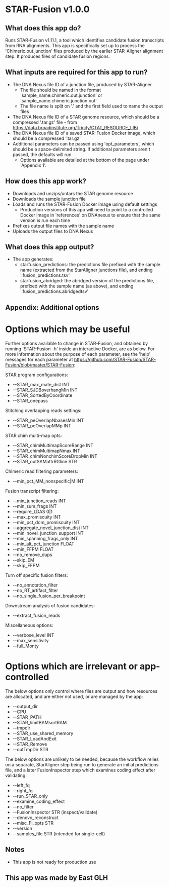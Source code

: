 # STAR-Fusion v1.0.0

## What does this app do?
Runs STAR-Fusion v1.11.1, a tool which identifies candidate fusion transcripts from RNA alignments. This app is specifically set up to process the 'Chimeric.out.junction' files produced by the earlier STAR-Aligner alignment step. It produces files of candidate fusion regions.

## What inputs are required for this app to run?
* The DNA Nexus file ID of a junction file, produced by STAR-Aligner
    * The file should be named in the format 'sample_name.chimeric.out.junction' or 'sample_name.chimeric.junction.out'
    * The file name is split on '.' and the first field used to name the output files
* The DNA Nexus file ID of a STAR genome resource, which should be a compressed '.tar.gz' file - from https://data.broadinstitute.org/Trinity/CTAT_RESOURCE_LIB/
* The DNA Nexus file ID of a saved STAR-Fusion Docker image, which should be a compressed '.tar.gz'
* Additional parameters can be passed using 'opt_parameters', which should be a space-delimited string. If additional parameters aren't passed, the defaults will run. 
    * Options available are detailed at the bottom of the page under 'Appendix 1'.

## How does this app work?
* Downloads and unzips/untars the STAR genome resource
* Downloads the sample junction file
* Loads and runs the STAR-Fusion Docker image using default settings
    * Production versions of this app will need to point to a controlled Docker image in 'references' on DNAnexus to ensure that the same version is run each time
* Prefixes output file names with the sample name
* Uploads the output files to DNA Nexus

## What does this app output?
* The app generates:
    * starfusion_predictions: the predictions file prefixed with the sample name (extracted from the StarAligner junctions file), and ending '.fusion_predictions.tsv'
    * starfusion_abridged: the abridged version of the predictions file, prefixed with the sample name (as above),
    and ending '.fusion_predictions.abridgedtsv'

## Appendix: Additional options 
# Options which may be useful
Further options available to change in STAR-Fusion, and obtained by running 'STAR-Fusion -h' inside an interactive Docker, are as below. For more information about the purpose of each parameter, see the 'help' messages for each parameter at https://github.com/STAR-Fusion/STAR-Fusion/blob/master/STAR-Fusion:

STAR program configurations:
* --STAR_max_mate_dist INT
* --STAR_SJDBoverhangMin INT
* --STAR_SortedByCoordinate
* --STAR_onepass

Stitching overlapping reads settings:
* --STAR_peOverlapNbasesMin INT    
* --STAR_peOverlapMMp INT

STAR chim multi-map opts:
* --STAR_chimMultimapScoreRange INT
* --STAR_chimMultimapNmax INT
* --STAR_chimNonchimScoreDropMin INT
* --STAR_outSAMattrRGline STR

Chimeric read filtering parameters:
* --min_pct_MM_nonspecific|M INT

Fusion transcript filtering:
* --min_junction_reads INT
* --min_sum_frags INT
* --require_LDAS 0|1
* --max_promiscuity INT
* --min_pct_dom_promiscuity INT
* --aggregate_novel_junction_dist INT
* --min_novel_junction_support INT
* --min_spanning_frags_only INT
* --min_alt_pct_junction FLOAT
* --min_FFPM FLOAT
* --no_remove_dups
* --skip_EM
* --skip_FFPM

Turn off specific fusion filters:
* --no_annotation_filter
* --no_RT_artifact_filter
* --no_single_fusion_per_breakpoint

Downstream analysis of fusion candidates:
* --extract_fusion_reads

Miscellaneous options:
* --verbose_level INT
* --max_sensitivity
* --full_Monty

# Options which are irrelevant or app-controlled
The below options only control where files are output and how resources are allocated, and are either not used, or are managed by the app: 
* --output_dir
* --CPU
* --STAR_PATH
* --STAR_limitBAMsortRAM
* --tmpdir
* --STAR_use_shared_memory
* --STAR_LoadAndExit
* --STAR_Remove
* --outTmpDir STR

The below options are unlikely to be needed, because the workflow relies on a separate, StarAligner step being run to generate an initial predictions file, and a later FusionInspector step which examines coding effect after validating:
* --left_fq
* --right_fq
* --run_STAR_only
* --examine_coding_effect
* --no_filter
* --FusionInspector STR (inspect/validate)
* --denovo_reconstruct
* --misc_FI_opts STR
* --version
* --samples_file STR (intended for single-cell)

## Notes
* This app is not ready for production use

## This app was made by East GLH
